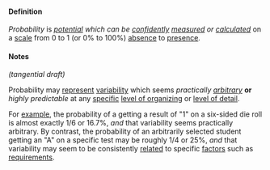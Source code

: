 #### Definition

*Probability* is *[potential](https://github.com/gcassel/Modular-Organizing-Terminology/blob/master/terms/potential.md) which can be  [confidently](https://github.com/gcassel/Modular-Organization-Terminology/blob/master/terms/confidence.md) [measured](https://github.com/gcassel/Modular-Organizing-Terminology/blob/master/terms/measure.md) or [calculated](https://github.com/gcassel/Modular-Organization-Terminology/blob/master/terms/calculate.md)* on a [scale](https://github.com/gcassel/Modular-Organization-Terminology/blob/master/terms/scale.md) from 0 to 1 (or 0% to 100%) [absence](https://github.com/gcassel/Modular-Organization-Terminology/blob/master/terms/absence.md) to [presence](https://github.com/gcassel/Modular-Organization-Terminology/blob/master/terms/presence.md). 

#### Notes

*(tangential draft)* 

Probability may [represent](https://github.com/gcassel/Modular-Organization-Terminology/blob/master/terms/represent.md) [variability](https://github.com/gcassel/Modular-Organization-Terminology/blob/master/terms/variable.md) which seems *practically [arbitrary](https://github.com/gcassel/Modular-Organization-Terminology/blob/master/terms/arbitrary.md)* **or** *highly predictable* at any [specific](https://github.com/gcassel/Modular-Organization-Terminology/blob/master/terms/specific.md) [level of organizing](https://github.com/gcassel/Modular-Organization-Terminology/blob/master/compound-terms/level-of-organizing.md) or [level of detail](https://github.com/gcassel/Modular-Organization-Terminology/blob/master/compound-terms/level-of-detail.md). 

For [example](https://github.com/gcassel/Modular-Organization-Terminology/blob/master/terms/example.md), the probability of a getting a result of "1" on a six-sided die roll is almost exactly 1/6 or 16.7%, *and* that variability seems practically arbitrary. By contrast, the probability of an arbitrarily selected student getting an "A" on a specific test may be roughly 1/4 or 25%, *and* that variability may seem to be consistently [related](https://github.com/gcassel/Modular-Organization-Terminology/blob/master/terms/relate.md) to specific [factors](https://github.com/gcassel/Modular-Organization-Terminology/blob/master/terms/factor.md) such as [requirements](https://github.com/gcassel/Modular-Organization-Terminology/blob/master/terms/require.md).
